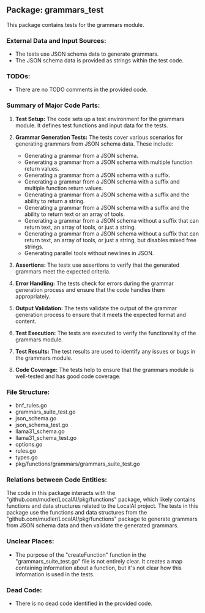 ## Package: grammars_test

This package contains tests for the grammars module.

### External Data and Input Sources:

- The tests use JSON schema data to generate grammars.
- The JSON schema data is provided as strings within the test code.

### TODOs:

- There are no TODO comments in the provided code.

### Summary of Major Code Parts:

1. **Test Setup:** The code sets up a test environment for the grammars module. It defines test functions and input data for the tests.

2. **Grammar Generation Tests:** The tests cover various scenarios for generating grammars from JSON schema data. These include:
    - Generating a grammar from a JSON schema.
    - Generating a grammar from a JSON schema with multiple function return values.
    - Generating a grammar from a JSON schema with a suffix.
    - Generating a grammar from a JSON schema with a suffix and multiple function return values.
    - Generating a grammar from a JSON schema with a suffix and the ability to return a string.
    - Generating a grammar from a JSON schema with a suffix and the ability to return text or an array of tools.
    - Generating a grammar from a JSON schema without a suffix that can return text, an array of tools, or just a string.
    - Generating a grammar from a JSON schema without a suffix that can return text, an array of tools, or just a string, but disables mixed free strings.
    - Generating parallel tools without newlines in JSON.

3. **Assertions:** The tests use assertions to verify that the generated grammars meet the expected criteria.

4. **Error Handling:** The tests check for errors during the grammar generation process and ensure that the code handles them appropriately.

5. **Output Validation:** The tests validate the output of the grammar generation process to ensure that it meets the expected format and content.

6. **Test Execution:** The tests are executed to verify the functionality of the grammars module.

7. **Test Results:** The test results are used to identify any issues or bugs in the grammars module.

8. **Code Coverage:** The tests help to ensure that the grammars module is well-tested and has good code coverage.

### File Structure:

- bnf_rules.go
- grammars_suite_test.go
- json_schema.go
- json_schema_test.go
- llama31_schema.go
- llama31_schema_test.go
- options.go
- rules.go
- types.go
- pkg/functions/grammars/grammars_suite_test.go

### Relations between Code Entities:

The code in this package interacts with the "github.com/mudler/LocalAI/pkg/functions" package, which likely contains functions and data structures related to the LocalAI project. The tests in this package use the functions and data structures from the "github.com/mudler/LocalAI/pkg/functions" package to generate grammars from JSON schema data and then validate the generated grammars.

### Unclear Places:

- The purpose of the "createFunction" function in the "grammars_suite_test.go" file is not entirely clear. It creates a map containing information about a function, but it's not clear how this information is used in the tests.

### Dead Code:

- There is no dead code identified in the provided code.